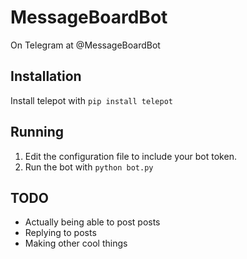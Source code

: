 # MessageBoardBot
On Telegram at @MessageBoardBot

## Installation
Install telepot with `pip install telepot`

## Running
1. Edit the configuration file to include your bot token.
2. Run the bot with `python bot.py`

## TODO
- Actually being able to post posts
- Replying to posts
- Making other cool things
